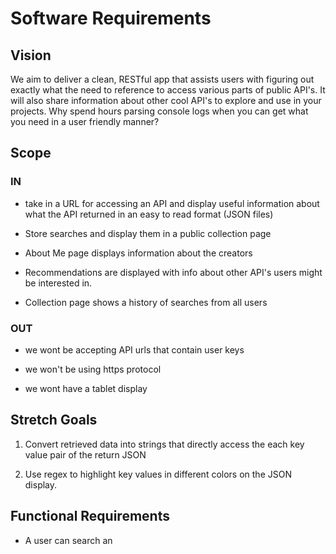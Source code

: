# Software Requirements

## Vision

We aim to deliver a clean, RESTful app that assists users with figuring out exactly what the need to reference to access various parts of public API's. It will also share information about other cool API's to explore and use in your projects. Why spend hours parsing console logs when you can get what you need in a user friendly manner?

## Scope

### IN

- take in a URL for accessing an API and display useful information about what the API returned in an easy to read format (JSON files)

- Store searches and display them in a public collection page

- About Me page displays information about the creators

- Recommendations are displayed with info about other API's users might be interested in.

- Collection page shows a history of searches from all users

### OUT

- we wont be accepting API urls that contain user keys

- we won't be using https protocol

- we wont have a tablet display

## Stretch Goals

1. Convert retrieved data into strings that directly access the each key value pair of the return JSON

1. Use regex to highlight key values in different colors on the JSON display.

## Functional Requirements

- A user can search an